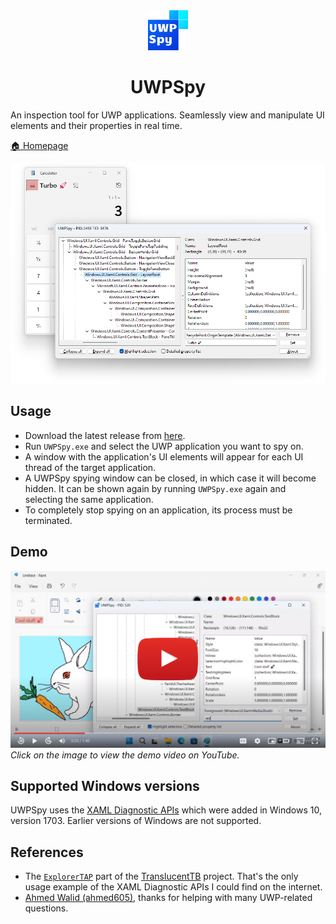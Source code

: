 <div align="center">
	<img src="icon.png" style="width: 64px;">
	<h1>UWPSpy</h1>
</div>

An inspection tool for UWP applications. Seamlessly view and manipulate UI
elements and their properties in real time.

[🏠 Homepage](https://ramensoftware.com/uwpspy)

![Screenshot](screenshot.png)

## Usage

- Download the latest release from
  [here](https://ramensoftware.com/downloads/uwpspy.zip).
- Run `UWPSpy.exe` and select the UWP application you want to spy on.
- A window with the application's UI elements will appear for each UI thread of
  the target application.
- A UWPSpy spying window can be closed, in which case it will become hidden. It
  can be shown again by running `UWPSpy.exe` again and selecting the same
  application.
- To completely stop spying on an application, its process must be terminated.

## Demo

[![Demo video](screenshot-video.png)](https://youtu.be/Zxgk_BOVpfk)
*Click on the image to view the demo video on YouTube.*

## Supported Windows versions

UWPSpy uses the [XAML Diagnostic
APIs](https://learn.microsoft.com/en-us/windows/win32/api/xamlom/nf-xamlom-initializexamldiagnosticsex)
which were added in Windows 10, version 1703. Earlier versions of Windows are
not supported.

## References

- The
  [`ExplorerTAP`](https://github.com/TranslucentTB/TranslucentTB/tree/release/ExplorerTAP)
  part of the [TranslucentTB](https://github.com/TranslucentTB/TranslucentTB)
  project. That's the only usage example of the XAML Diagnostic APIs I could
  find on the internet.
- [Ahmed Walid (ahmed605)](https://github.com/ahmed605), thanks for helping with
  many UWP-related questions.
